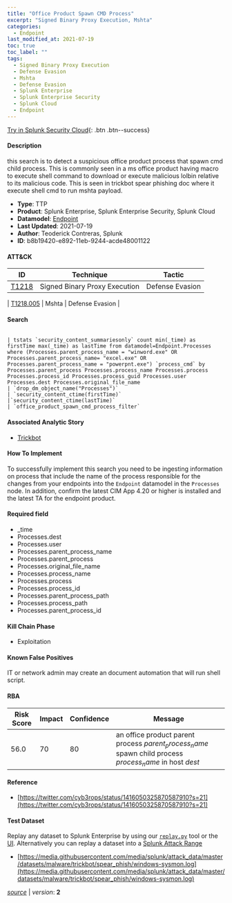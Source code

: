 ```yaml
---
title: "Office Product Spawn CMD Process"
excerpt: "Signed Binary Proxy Execution, Mshta"
categories:
  - Endpoint
last_modified_at: 2021-07-19
toc: true
toc_label: ""
tags:
  - Signed Binary Proxy Execution
  - Defense Evasion
  - Mshta
  - Defense Evasion
  - Splunk Enterprise
  - Splunk Enterprise Security
  - Splunk Cloud
  - Endpoint
---
```




[Try in Splunk Security Cloud](https://www.splunk.com/en_us/cyber-security.html){: .btn .btn--success}

#### Description

this search is to detect a suspicious office product process that spawn cmd child process. This is commonly seen in a ms office product having macro to execute shell command to download or execute malicious lolbin relative to its malicious code. This is seen in trickbot spear phishing doc where it execute shell cmd to run mshta payload.

- **Type**: TTP
- **Product**: Splunk Enterprise, Splunk Enterprise Security, Splunk Cloud
- **Datamodel**: [Endpoint](https://docs.splunk.com/Documentation/CIM/latest/User/Endpoint)
- **Last Updated**: 2021-07-19
- **Author**: Teoderick Contreras, Splunk
- **ID**: b8b19420-e892-11eb-9244-acde48001122


#### ATT&CK

| ID          | Technique   | Tactic         |
| ----------- | ----------- |--------------- |
| [T1218](https://attack.mitre.org/techniques/T1218/) | Signed Binary Proxy Execution | Defense Evasion |



| [T1218.005](https://attack.mitre.org/techniques/T1218/005/) | Mshta | Defense Evasion |





#### Search

```

| tstats `security_content_summariesonly` count min(_time) as firstTime max(_time) as lastTime from datamodel=Endpoint.Processes where (Processes.parent_process_name = "winword.exe" OR Processes.parent_process_name= "excel.exe" OR Processes.parent_process_name = "powerpnt.exe") `process_cmd` by Processes.parent_process Processes.process_name Processes.process Processes.process_id Processes.process_guid Processes.user Processes.dest Processes.original_file_name 
| `drop_dm_object_name("Processes")` 
| `security_content_ctime(firstTime)` 
|`security_content_ctime(lastTime)` 
| `office_product_spawn_cmd_process_filter`
```

#### Associated Analytic Story
* [Trickbot](/stories/trickbot)


#### How To Implement
To successfully implement this search you need to be ingesting information on process that include the name of the process responsible for the changes from your endpoints into the `Endpoint` datamodel in the `Processes` node. In addition, confirm the latest CIM App 4.20 or higher is installed and the latest TA for the endpoint product.

#### Required field
* _time
* Processes.dest
* Processes.user
* Processes.parent_process_name
* Processes.parent_process
* Processes.original_file_name
* Processes.process_name
* Processes.process
* Processes.process_id
* Processes.parent_process_path
* Processes.process_path
* Processes.parent_process_id


#### Kill Chain Phase
* Exploitation


#### Known False Positives
IT or network admin may create an document automation that will run shell script.


#### RBA

| Risk Score  | Impact      | Confidence   | Message      |
| ----------- | ----------- |--------------|--------------|
| 56.0 | 70 | 80 | an office product parent process $parent_process_name$ spawn child process $process_name$ in host $dest$ |




#### Reference

* [https://twitter.com/cyb3rops/status/1416050325870587910?s=21](https://twitter.com/cyb3rops/status/1416050325870587910?s=21)



#### Test Dataset
Replay any dataset to Splunk Enterprise by using our [`replay.py`](https://github.com/splunk/attack_data#using-replaypy) tool or the [UI](https://github.com/splunk/attack_data#using-ui).
Alternatively you can replay a dataset into a [Splunk Attack Range](https://github.com/splunk/attack_range#replay-dumps-into-attack-range-splunk-server)

* [https://media.githubusercontent.com/media/splunk/attack_data/master/datasets/malware/trickbot/spear_phish/windows-sysmon.log](https://media.githubusercontent.com/media/splunk/attack_data/master/datasets/malware/trickbot/spear_phish/windows-sysmon.log)


[*source*](https://github.com/splunk/security_content/tree/develop/detections/endpoint/office_product_spawn_cmd_process.yml) \| *version*: **2**